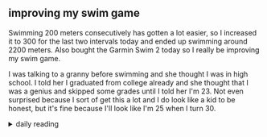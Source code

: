 ## improving my swim game

Swimming 200 meters consecutively has gotten a lot easier, so I increased it to 300 for the last two intervals today and ended up swimming around 2200 meters. Also bought the Garmin Swim 2 today so I really be improving my swim game.

I was talking to a granny before swimming and she thought I was in high school. I told her I graduated from college already and she thought that I was a genius and skipped some grades until I told her I'm 23. Not even surprised because I sort of get this a lot and I do look like a kid to be honest, but it's fine because I'll look like I'm 25 when I turn 30.

<details markdown="1">
<summary>daily reading</summary>

| today's reading |
| :-------------: |
| Deut. 4; Ps. 86-87; Isa. 32; Rev. 2 |
| John 7; Ex. 25; Heb. 10; 1 Tim. 2; Job 13; Ps. 75; Prov. 13; 1 Sam. 26; Jer. 9; Acts 19 |
| WCF 4; WLC 21-29; WSC 13-19 |

</details>